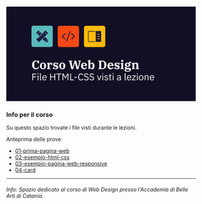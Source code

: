 ![](https://raw.githubusercontent.com/cirox/Corso-Aba-WD/main/cover.png)

### Info per il corso 
Su questo spazio trovate i file visti durante le lezioni.

Anteprima delle prove:
* [01-prima-pagina-web](https://cirox.github.io/Corso-Aba-WD/01-prima-pagina-web/)
* [02-esempio-html-css](https://cirox.github.io/Corso-Aba-WD/02-esempio-html-css/)
* [03-esempio-pagina-web-responsive](https://cirox.github.io/Corso-Aba-WD/03-esempio-pagina-web-responsive)
* [04-card](https://cirox.github.io/Corso-Aba-WD/04-card)

***

###### Info: Spazio dedicato al corso di Web Design presso l'Accademia di Belle Arti di Catania.
